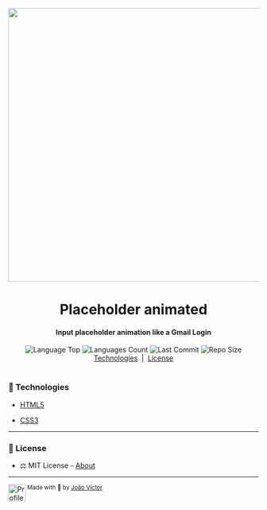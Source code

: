 
<!-- Top Image and Title -->
<div  align="center">
	<img  src="./placeholder-animated-gif.gif"  width="550px">
	<h1>Placeholder animated</h1>
	<!-- Subtitle/Description -->
	<h4>Input placeholder animation like a Gmail Login</h4>
</div>

<!-- Image Shields -->
<div  align="center">
	<img  alt="Language Top"  src="https://img.shields.io/github/languages/top/joaovictornsv/placeholder-animated">
	<img  alt="Languages Count"  src="https://img.shields.io/github/languages/count/joaovictornsv/placeholder-animated">
	<img  alt="Last Commit"  src="https://img.shields.io/github/last-commit/joaovictornsv/placeholder-animated">
	<img  alt="Repo Size"  src="https://img.shields.io/github/repo-size/joaovictornsv/placeholder-animated">

</div>

<!-- Nav Menu -->
<div  align="center">
	<a  href=#telescope-tecnologias>Technologies</a>&nbsp&nbsp|&nbsp&nbsp<a  href="#memo-licença">License</a><br/><br/>
	<!--<img  width="400"  src="###">-->
</div>


### :telescope: Technologies

- [HTML5](https://developer.mozilla.org/pt-BR/docs/Web/HTML)

- [CSS3](https://developer.mozilla.org/pt-BR/docs/Web/CSS)

---

### :memo: License

- :balance_scale: MIT License - [About](https://github.com/joaovictornsv/placeholder-animated/blob/master/LICENSE)

---

<div>
  <img align="left" src="https://i.imgur.com/ufUYAFh.png" width=35 alt="Profile"/>
  <sub>Made with 💙 by <a href="https://github.com/joaovictornsv">João Victor</a></sub>
</div>
